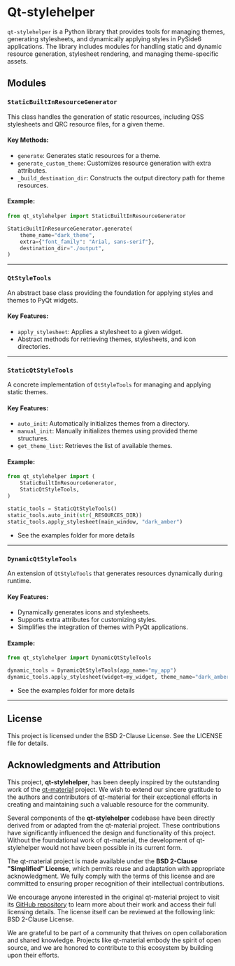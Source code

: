 # Qt-stylehelper

`qt-stylehelper` is a Python library that provides tools for managing themes, generating stylesheets, and dynamically applying styles in PySide6 applications. The library includes modules for handling static and dynamic resource generation, stylesheet rendering, and managing theme-specific assets.

Modules
-------

### `StaticBuiltInResourceGenerator`

This class handles the generation of static resources, including QSS stylesheets and QRC resource files, for a given theme.

#### Key Methods:

*   `generate`: Generates static resources for a theme.
*   `generate_custom_theme`: Customizes resource generation with extra attributes.
*   `_build_destination_dir`: Constructs the output directory path for theme resources.

#### Example:

```python
from qt_stylehelper import StaticBuiltInResourceGenerator

StaticBuiltInResourceGenerator.generate(
    theme_name="dark_theme",
    extra={"font_family": "Arial, sans-serif"},
    destination_dir="./output",
)
```

* * *

### `QtStyleTools`

An abstract base class providing the foundation for applying styles and themes to PyQt widgets.

#### Key Features:

*   `apply_stylesheet`: Applies a stylesheet to a given widget.
*   Abstract methods for retrieving themes, stylesheets, and icon directories.

* * *

### `StaticQtStyleTools`

A concrete implementation of `QtStyleTools` for managing and applying static themes.

#### Key Features:

*   `auto_init`: Automatically initializes themes from a directory.
*   `manual_init`: Manually initializes themes using provided theme structures.
*   `get_theme_list`: Retrieves the list of available themes.

#### Example:

```python
from qt_stylehelper import (
	StaticBuiltInResourceGenerator,
	StaticQtStyleTools,
)

static_tools = StaticQtStyleTools()
static_tools.auto_init(str(_RESOURCES_DIR))
static_tools.apply_stylesheet(main_window, "dark_amber")
```

- See the examples folder for more details

* * *

### `DynamicQtStyleTools`

An extension of `QtStyleTools` that generates resources dynamically during runtime.

#### Key Features:

*   Dynamically generates icons and stylesheets.
*   Supports extra attributes for customizing styles.
*   Simplifies the integration of themes with PyQt applications.

#### Example:

```python
from qt_stylehelper import DynamicQtStyleTools

dynamic_tools = DynamicQtStyleTools(app_name="my_app")
dynamic_tools.apply_stylesheet(widget=my_widget, theme_name="dark_amber")
```

- See the examples folder for more details

* * *

## License
This project is licensed under the BSD 2-Clause License. See the LICENSE file for details.

## Acknowledgments and Attribution

This project, **qt-stylehelper**, has been deeply inspired by the outstanding work of the [qt\-material](https://github.com/UN-GCPDS/qt-material) project. We wish to extend our sincere gratitude to the authors and contributors of qt-material for their exceptional efforts in creating and maintaining such a valuable resource for the community.

Several components of the **qt-stylehelper** codebase have been directly derived from or adapted from the qt-material project. These contributions have significantly influenced the design and functionality of this project. Without the foundational work of qt-material, the development of qt-stylehelper would not have been possible in its current form.

The qt-material project is made available under the **BSD 2-Clause "Simplified" License**, which permits reuse and adaptation with appropriate acknowledgment. We fully comply with the terms of this license and are committed to ensuring proper recognition of their intellectual contributions.

We encourage anyone interested in the original qt-material project to visit its [GitHub repository](https://github.com/UN-GCPDS/qt-material) to learn more about their work and access their full licensing details. The license itself can be reviewed at the following link: BSD 2\-Clause License.

We are grateful to be part of a community that thrives on open collaboration and shared knowledge. Projects like qt-material embody the spirit of open source, and we are honored to contribute to this ecosystem by building upon their efforts.